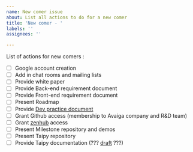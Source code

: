 ```yaml
---
name: New comer issue
about: List all actions to do for a new comer
title: 'New comer - '
labels: ''
assignees: ''

---
```


List of actions for new comers : 
- [ ] Google account creation
- [ ] Add in chat rooms and mailing lists
- [ ] Provide white paper 
- [ ] Provide Back-end requirement document
- [ ] Provide Front-end requirement document
- [ ] Present Roadmap
- [ ] Provide [Dev practice document](https://docs.google.com/document/d/1A7Gn34v7EakVr39nbd_XXabotYAMtG8d1tV2pm-p1E8/edit?pli=1#)
- [ ] Grant Github access (membership to Avaiga company and R&D team)
- [ ] Grant [zenhub](https://app.zenhub.com/workspaces/rd-613ef328affde6000ff77fb3/) access
- [ ] Present Milestone repository and demos
- [ ] Present Taipy repository
- [ ] Provide Taipy documentation (??? [draft](https://docs.google.com/document/d/1osDbA1BVp4gMRRiFN_js20ZYOzcuRlJmqn3qQecvYhg/edit#) ???)
